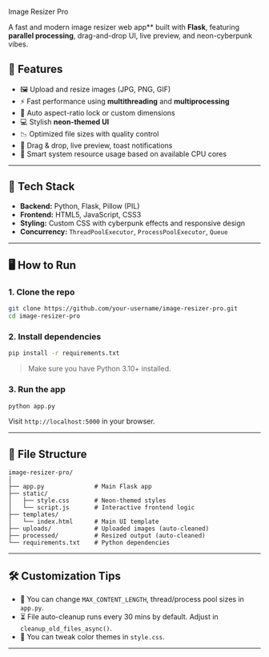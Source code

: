 

 Image Resizer Pro

A fast and modern image resizer web app** built with **Flask**, featuring **parallel processing**, drag-and-drop UI, live preview, and neon-cyberpunk vibes.


## 🚀 Features

* 🖼️ Upload and resize images (JPG, PNG, GIF)
* ⚡ Fast performance using **multithreading** and **multiprocessing**
* 📏 Auto aspect-ratio lock or custom dimensions
* 💻 Stylish **neon-themed UI**
* 📉 Optimized file sizes with quality control
* 🔄 Drag & drop, live preview, toast notifications
* 🧠 Smart system resource usage based on available CPU cores

---

## 🧰 Tech Stack

* **Backend:** Python, Flask, Pillow (PIL)
* **Frontend:** HTML5, JavaScript, CSS3
* **Styling:** Custom CSS with cyberpunk effects and responsive design
* **Concurrency:** `ThreadPoolExecutor`, `ProcessPoolExecutor`, `Queue`

---

## 🖥️ How to Run

### 1. Clone the repo

```bash
git clone https://github.com/your-username/image-resizer-pro.git
cd image-resizer-pro
```

### 2. Install dependencies

```bash
pip install -r requirements.txt
```

> Make sure you have Python 3.10+ installed.

### 3. Run the app

```bash
python app.py
```

Visit `http://localhost:5000` in your browser.

---

## 📁 File Structure

```
image-resizer-pro/
│
├── app.py              # Main Flask app
├── static/
│   ├── style.css       # Neon-themed styles
│   └── script.js       # Interactive frontend logic
├── templates/
│   └── index.html      # Main UI template
├── uploads/            # Uploaded images (auto-cleaned)
├── processed/          # Resized output (auto-cleaned)
└── requirements.txt    # Python dependencies
```

---

## 🛠️ Customization Tips

* 🔧 You can change `MAX_CONTENT_LENGTH`, thread/process pool sizes in `app.py`.
* ⏳ File auto-cleanup runs every 30 mins by default. Adjust in `cleanup_old_files_async()`.
* 💅 You can tweak color themes in `style.css`.

---

